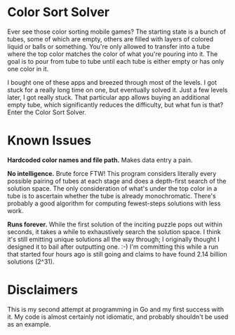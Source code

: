# Color Sort Solver

Ever see those color sorting mobile games?  The starting state is a bunch of tubes, some of which are empty, others are filled with layers of colored liquid or balls or something.  You're only allowed to transfer into a tube where the top color matches the color of what you're pouring into it.  The goal is to pour from tube to tube until each tube is either empty or has only one color in it.  

I bought one of these apps and breezed through most of the levels.  I got stuck for a really long time on one, but eventually solved it.  Just a few levels later, I got really stuck.  That particular app allows buying an additional empty tube, which significantly reduces the difficulty, but what fun is that?  Enter the Color Sort Solver.

# Known Issues

**Hardcoded color names and file path.** Makes data entry a pain.

**No intelligence.**  Brute force FTW!  This program considers literally every possible pairing of tubes at each stage and does a depth-first search of the solution space.  The only consideration of what's under the top color in a tube is to ascertain whether the tube is already monochromatic.  There's probably a good algorithm for computing fewest-steps solutions with less work.

**Runs forever.** While the first solution of the inciting puzzle pops out within seconds, it takes a while to exhaustively search the solution space.  I think it's still emitting unique solutions all the way through; I originally thought I designed it to bail after outputting one. :-)  I'm committing this while a run that started four hours ago is still going and claims to have found 2.14 billion solutions (2^31).



# Disclaimers

This is my second attempt at programming in Go and my first success with it.  My code is almost certainly not idiomatic, and probably shouldn't be used as an example.